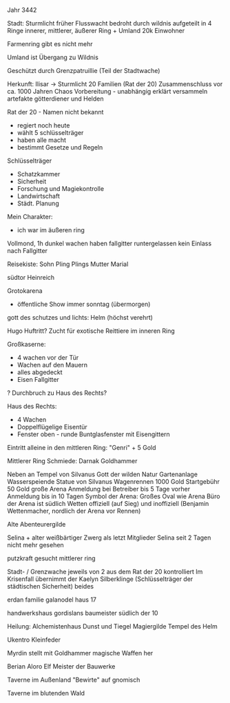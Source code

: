 Jahr 3442

Stadt: Sturmlicht früher Flusswacht
bedroht durch wildnis
aufgeteilt in 4 Ringe
innerer, mittlerer, äußerer Ring + Umland
20k Einwohner

Farmenring gibt es nicht mehr

Umland ist Übergang zu Wildnis

Geschützt durch Grenzpatruillie (Teil der Stadtwache)

Herkunft:
Ilisar -> Sturmlicht 20 Familien (Rat der 20) Zusammenschluss vor ca. 1000 Jahren Chaos Vorbereitung - unabhängig erklärt
versammeln artefakte götterdiener und Helden

Rat der 20 - Namen nicht bekannt
- regiert noch heute
- wählt 5 schlüsselträger
- haben alle macht
- bestimmt Gesetze und Regeln

Schlüsselträger
- Schatzkammer
- Sicherheit
- Forschung und Magiekontrolle
- Landwirtschaft
- Städt. Planung

Mein Charakter:

- ich war im äußeren ring

Vollmond, 1h dunkel
wachen haben fallgitter runtergelassen
kein Einlass nach Fallgitter

Reisekiste:
Sohn Pling
Plings Mutter Marial


südtor Heinreich


Grotokarena
- öffentliche Show immer sonntag (übermorgen)


gott des schutzes und lichts: Helm (höchst verehrt)


Hugo Huftritt? Zucht für exotische Reittiere im inneren Ring


Großkaserne:
- 4 wachen vor der Tür
- Wachen auf den Mauern
- alles abgedeckt
- Eisen Fallgitter

? Durchbruch zu Haus des Rechts?

Haus des Rechts:
- 4 Wachen
- Doppelflügelige Eisentür
- Fenster oben - runde Buntglasfenster mit Eisengittern

Eintritt alleine in den mittleren Ring:
"Genri" + 5 Gold

Mittlerer Ring Schmiede:
Darnak Goldhammer

Neben an Tempel von Silvanus Gott der wilden Natur
Gartenanlage
Wasserspeiende Statue von Silvanus
Wagenrennen 1000 Gold Startgebühr 50 Gold große Arena Anmeldung bei Betreiber bis 5 Tage vorher
Anmeldung bis in 10 Tagen
Symbol der Arena: Großes Oval wie Arena
Büro der Arena ist südlich
Wetten offiziell (auf Sieg) und inoffiziell (Benjamin Wettenmacher, nordlich der Arena vor Rennen)

Alte Abenteurergilde

Selina + alter weißbärtiger Zwerg als letzt Mitglieder
Selina seit 2 Tagen nicht mehr gesehen


putzkraft gesucht mittlerer ring

Stadt- / Grenzwache jeweils von 2 aus dem Rat der 20 kontrolliert
Im Krisenfall übernimmt der Kaelyn Silberklinge (Schlüsselträger der städtischen Sicherheit) beides

erdan familie galanodel haus 17

handwerkshaus gordislans baumeister südlich der 10


Heilung:
Alchemistenhaus Dunst und Tiegel
Magiergilde
Tempel des Helm

Ukentro Kleinfeder



Myrdin stellt mit Goldhammer magische Waffen her



Berian Aloro Elf Meister der Bauwerke



Taverne im Außenland
"Bewirte" auf gnomisch

Taverne im blutenden Wald
